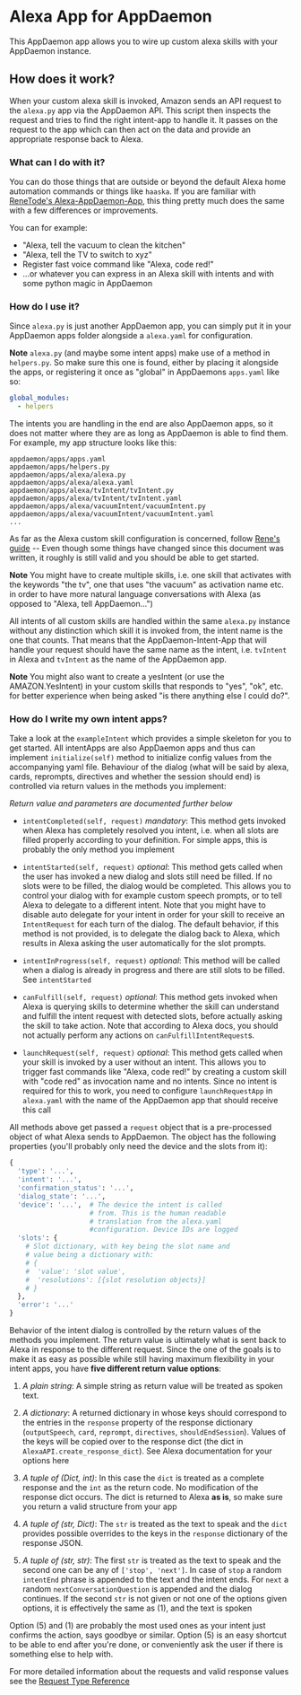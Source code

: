 # Alexa App for AppDaemon

This AppDaemon app allows you to wire up custom alexa skills with your AppDaemon instance.

## How does it work?

When your custom alexa skill is invoked, Amazon sends an API request to the `alexa.py` app via the AppDaemon API. This script then inspects the request and tries to find the right intent-app to handle it. It passes on the request to the app which can then act on the data and provide an appropriate response back to Alexa. 

### What can I do with it?

You can do those things that are outside or beyond the default Alexa home automation commands or things like `haaska`. If you are familiar with [ReneTode's Alexa-AppDaemon-App](https://github.com/ReneTode/Alexa-AppDaemon-App), this thing pretty much does the same with a few differences or improvements. 

You can for example:
- "Alexa, tell the vacuum to clean the kitchen"
- "Alexa, tell the TV to switch to xyz"
- Register fast voice command like "Alexa, code red!"
- ...or whatever you can express in an Alexa skill with intents and with some python magic in AppDaemon

### How do I use it?

Since `alexa.py` is just another AppDaemon app, you can simply put it in your AppDaemon apps folder alongside a `alexa.yaml` for configuration.

**Note** `alexa.py` (and maybe some intent apps) make use of a method in `helpers.py`. So make sure this one is found, either by placing it alongside the apps, or registering it once as "global" in AppDaemons `apps.yaml` like so:

```yaml
global_modules:
  - helpers
```

The intents you are handling in the end are also AppDaemon apps, so it does not matter where they are as long as AppDaemon is able to find them. For example, my app structure looks like this:

```
appdaemon/apps/apps.yaml
appdaemon/apps/helpers.py
appdaemon/apps/alexa/alexa.py
appdaemon/apps/alexa/alexa.yaml
appdaemon/apps/alexa/tvIntent/tvIntent.py
appdaemon/apps/alexa/tvIntent/tvIntent.yaml
appdaemon/apps/alexa/vacuumIntent/vacuumIntent.py
appdaemon/apps/alexa/vacuumIntent/vacuumIntent.yaml
...
```

As far as the Alexa custom skill configuration is concerned, follow [Rene's guide](https://github.com/ReneTode/Alexa-AppDaemon-App/blob/master/alexa%20skill%20tutorial.md) -- Even though some things have changed since this document was written, it roughly is still valid and you should be able to get started.

**Note** You might have to create multiple skills, i.e. one skill that activates with the keywords "the tv", one that uses "the vacuum" as activation name etc. in order to have more natural language conversations with Alexa (as opposed to "Alexa, tell AppDaemon...")

All intents of all custom skills are handled within the same `alexa.py` instance without any distinction which skill it is invoked from, the intent name is the one that counts. That means that the AppDaemon-Intent-App that will handle your request should have the same name as the intent, i.e. `tvIntent` in Alexa and `tvIntent` as the name of the AppDaemon app.

**Note** You might also want to create a yesIntent (or use the AMAZON.YesIntent) in your custom skills that responds to "yes", "ok", etc. for better experience when being asked "is there anything else I could do?". 


### How do I write my own intent apps?

Take a look at the `exampleIntent` which provides a simple skeleton for you to get started. All intentApps are also AppDaemon apps and thus can implement `initialize(self)` method to initialize config values from the accompanying yaml file. Behaviour of the dialog (what will be said by alexa, cards, reprompts, directives and whether the session should end) is controlled via return values in the methods you implement:

*Return value and parameters are documented further below*

- `intentCompleted(self, request)` *mandatory*: This method gets invoked when Alexa has completely resolved you intent, i.e. when all slots are filled properly according to your definition. For simple apps, this is probably the only method you implement

- `intentStarted(self, request)` *optional*: This method gets called when the user has invoked a new dialog and slots still need be filled. If no slots were to be filled, the dialog would be completed. This allows you to control your dialog with for example custom speech prompts, or to tell Alexa to delegate to a different intent. Note that you might have to disable auto delegate for your intent in order for your skill to receive an `IntentRequest` for each turn of the dialog. The default behavior, if this method is not provided, is to delegate the dialog back to Alexa, which results in Alexa asking the user automatically for the slot prompts.

- `intentInProgress(self, request)` *optional*: This method will be called when a dialog is already in progress and there are still slots to be filled. See `intentStarted`

- `canFulfill(self, request)` *optional*: This method gets invoked when Alexa is querying skills to determine whether the skill can understand and fulfill the intent request with detected slots, before actually asking the skill to take action. Note that according to Alexa docs, you should not actually perform any actions on `canFulfillIntentRequest`s.

- `launchRequest(self, request)` *optional*: This method gets called when your skill is invoked by a user without an intent. This allows you to trigger fast commands like "Alexa, code red!" by creating a custom skill with "code red" as invocation name and no intents. Since no intent is required for this to work, you need to configure `launchRequestApp` in `alexa.yaml` with the name of the AppDaemon app that should receive this call


All methods above get passed a `request` object that is a pre-processed object of what Alexa sends to AppDaemon. The object has the following properties (you'll probably only need the device and the slots from it):

```python
{
  'type': '...',
  'intent': '...',
  'confirmation_status': '...',
  'dialog_state': '...',
  'device': '...',  # The device the intent is called
                    # from. This is the human readable
                    # translation from the alexa.yaml
                    #configuration. Device IDs are logged
  'slots': {
    # Slot dictionary, with key being the slot name and
    # value being a dictionary with:
    # {
    #  'value': 'slot value',
    #  'resolutions': [{slot resolution objects}]
    # }
  },
  'error': '...'
}
```

Behavior of the intent dialog is controlled by the return values of the methods you implement. The return value is ultimately what is sent back to Alexa in response to the different request. Since the one of the goals is to make it as easy as possible while still having maximum flexibility in your intent apps, you have **five different return value options**:

1. *A plain string*: A simple string as return value will be treated as spoken text.

2. *A dictionary*: A returned dictionary in whose keys should correspond to the entries in the `response` property of the response dictionary (`outputSpeech`, `card`, `reprompt`, `directives`, `shouldEndSession`). Values of the keys will be copied over to the response dict (the dict in `AlexaAPI.create_response_dict`). See Alexa documentation for your options here

3. *A tuple of (Dict, int)*: In this case the `dict` is treated as a complete response and the `int` as the return code. No modification of the response dict occurs. The dict is returned to Alexa **as is**, so make sure you return a valid structure from your app

4. *A tuple of (str, Dict)*: The `str` is treated as the text to speak and the `dict` provides possible overrides to the keys in the `response` dictionary of the response JSON.

5. *A tuple of (str, str)*: The first `str` is treated as the text to speak and the second one can be any of `['stop', 'next']`. In case of `stop` a random `intentEnd` phrase is appended to the text and the intent ends. For `next` a random `nextConversationQuestion` is appended and the dialog continues. If the second `str` is not given or not one of the options given options, it is effectively the same as (1), and the text is spoken

Option (5) and (1) are probably the most used ones as your intent just confirms the action, says goodbye or similar. Option (5) is an easy shortcut to be able to end after you're done, or conveniently ask the user if there is something else to help with.

For more detailed information about the requests and valid response values see the [Request Type Reference](https://developer.amazon.com/en-US/docs/alexa/custom-skills/request-types-reference.html)
